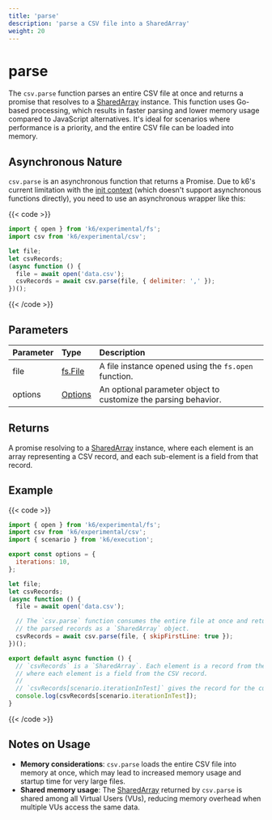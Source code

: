 ```yaml
---
title: 'parse'
description: 'parse a CSV file into a SharedArray'
weight: 20
---
```


# parse

The `csv.parse` function parses an entire CSV file at once and returns a promise that resolves to a [SharedArray](https://grafana.com/docs/k6/<K6_VERSION>/javascript-api/k6-data/sharedarray) instance.
This function uses Go-based processing, which results in faster parsing and lower memory usage compared to JavaScript alternatives.
It's ideal for scenarios where performance is a priority, and the entire CSV file can be loaded into memory.

## Asynchronous Nature

`csv.parse` is an asynchronous function that returns a Promise. Due to k6's current limitation with the [init context](https://grafana.com/docs/k6/<K6_VERSION>/using-k6/test-lifecycle/) (which
doesn't support asynchronous functions directly), you need to use an asynchronous wrapper like this:

{{< code >}}

```javascript
import { open } from 'k6/experimental/fs';
import csv from 'k6/experimental/csv';

let file;
let csvRecords;
(async function () {
  file = await open('data.csv');
  csvRecords = await csv.parse(file, { delimiter: ',' });
})();
```

{{< /code >}}

## Parameters

| Parameter | Type                                                                                          | Description                                                     |
| :-------- | :-------------------------------------------------------------------------------------------- | :-------------------------------------------------------------- |
| file      | [fs.File](https://grafana.com/docs/k6/<K6_VERSION>/javascript-api/k6-experimental/fs/file)    | A file instance opened using the `fs.open` function.            |
| options   | [Options](https://grafana.com/docs/k6/<K6_VERSION>/javascript-api/k6-experimental/fs/options) | An optional parameter object to customize the parsing behavior. |

## Returns

A promise resolving to a [SharedArray](https://grafana.com/docs/k6/<K6_VERSION>/javascript-api/k6-data/sharedarray) instance, where each element is an array representing a CSV record, and each sub-element is a field from that record.

## Example

{{< code >}}

```javascript
import { open } from 'k6/experimental/fs';
import csv from 'k6/experimental/csv';
import { scenario } from 'k6/execution';

export const options = {
  iterations: 10,
};

let file;
let csvRecords;
(async function () {
  file = await open('data.csv');

  // The `csv.parse` function consumes the entire file at once and returns
  // the parsed records as a `SharedArray` object.
  csvRecords = await csv.parse(file, { skipFirstLine: true });
})();

export default async function () {
  // `csvRecords` is a `SharedArray`. Each element is a record from the CSV file, represented as an array
  // where each element is a field from the CSV record.
  //
  // `csvRecords[scenario.iterationInTest]` gives the record for the current iteration.
  console.log(csvRecords[scenario.iterationInTest]);
}
```

{{< /code >}}

## Notes on Usage

- **Memory considerations**: `csv.parse` loads the entire CSV file into memory at once, which may lead to increased memory usage and startup time for very large files.
- **Shared memory usage**: The [SharedArray](https://grafana.com/docs/k6/<K6_VERSION>/javascript-api/k6-data/sharedarray) returned by `csv.parse` is shared among all Virtual Users (VUs), reducing memory overhead when multiple VUs access the same data.
